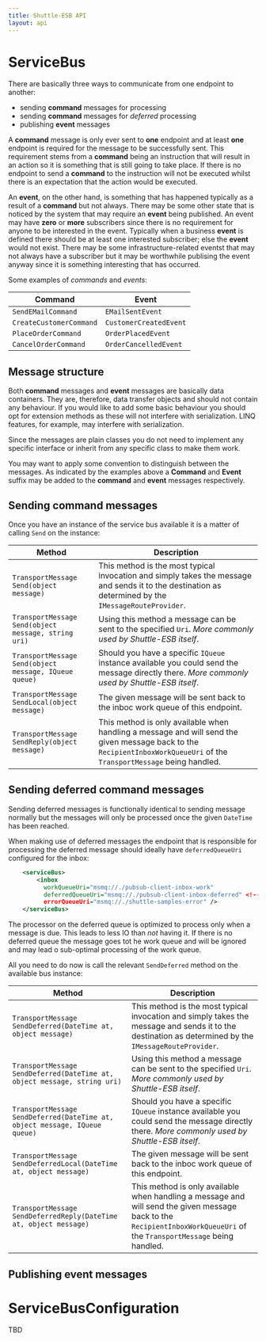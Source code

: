 ```yaml
---
title: Shuttle-ESB API
layout: api
---
```

# ServiceBus

There are basically three ways to communicate from one endpoint to another:

- sending **command** messages for processing
- sending **command** messages for *deferred* processing
- publishing **event** messages

A **command** message is only ever sent to **one** endpoint and at least **one** endpoint is required for the message to be successfully sent.  This requirement stems from a **command** being an instruction that will result in an action so it is something that is still going to take place.  If there is no endpoint to send a **command** to the instruction will not be executed whilst there is an expectation that the action would be executed.

An **event**, on the other hand, is something that has happened typically as a result of a **command** but not always.  There may be some other state that is noticed by the system that may require an **event** being published.  An event may have **zero** or **more** subscribers since there is no requirement for anyone to be interested in the event.  Typically when a business **event** is defined there should be at least one interested subscriber; else the **event** would not exist.  There may be some infrastructure-related eventst that may not always have a subscriber but it may be worthwhile publising the event anyway since it is something interesting that has occurred.

Some examples of *commands* and *events*:

| Command 					| Event 					|
| ---						| ---						|
| `SendEMailCommand`		| `EMailSentEvent`			|
| `CreateCustomerCommand`	| `CustomerCreatedEvent`	|
| `PlaceOrderCommand`		| `OrderPlacedEvent`		|
| `CancelOrderCommand`		| `OrderCancelledEvent`		|

## Message structure

Both **command** messages and **event** messages are basically data containers.  They are, therefore, data transfer objects and should not contain any behaviour.  If you would like to add some basic behaviour you should opt for extension methods as these will not interfere with serialization.  LINQ features, for example, may interfere with serialization.

Since the messages are plain classes you do not need to implement any specific interface or inherit from any specific class to make them work.

You may want to apply some convention to distinguish between the messages.  As indicated by the examples above a **Command** and **Event** suffix may be added to the **command** and **event** messages respectively.

## Sending **command** messages

Once you have an instance of the service bus available it is a matter of calling `Send` on the instance:

| Method												| Description							|
| ---													| ---									|
| `TransportMessage Send(object message)`				| This method is the most typical invocation and simply takes the message and sends it to the destination as determined by the `IMessageRouteProvider`. |
| `TransportMessage Send(object message, string uri)`	| Using this method a message can be sent to the specified `Uri`.  *More commonly used by Shuttle-ESB itself*. |
| `TransportMessage Send(object message, IQueue queue)`	| Should you have a specific `IQueue` instance available you could send the message directly there. *More commonly used by Shuttle-ESB itself*. |
| `TransportMessage SendLocal(object message)`			| The given message will be sent back to the inboc work queue of this endpoint. |
| `TransportMessage SendReply(object message)`			| This method is only available when handling a message and will send the given message back to the `RecipientInboxWorkQueueUri` of the `TransportMessage` being handled. |

## Sending deferred **command** messages

Sending deferred messages is functionally identical to sending message normally but the messages will only be processed once the given `DateTime` has been reached.  

When making use of deferred messages the endpoint that is responsible for processing the deferred message should ideally have `deferredQueueUri` configured for the inbox:

``` xml
	<serviceBus>
		<inbox
		  workQueueUri="msmq://./pubsub-client-inbox-work"
		  deferredQueueUri="msmq://./pubsub-client-inbox-deferred" <!-- THE DEFERRED QUEUE STORE -->
		  errorQueueUri="msmq://./shuttle-samples-error" />
	</serviceBus>
```

The processor on the deferred queue is optimized to process only when a message is due.  This leads to less IO than *not* having it.  If there is no deferred queue the message goes tot he work queue and will be ignored and may lead o sub-optimal processing of the work queue.

All you need to do now is call the relevant `SendDeferred` method on the available bus instance:

| Method																		| Description							|
| ---																			| ---									|
| `TransportMessage SendDeferred(DateTime at, object message)`					| This method is the most typical invocation and simply takes the message and sends it to the destination as determined by the `IMessageRouteProvider`. |
| `TransportMessage SendDeferred(DateTime at, object message, string uri)`		| Using this method a message can be sent to the specified `Uri`.  *More commonly used by Shuttle-ESB itself*. |
| `TransportMessage SendDeferred(DateTime at, object message, IQueue queue)`	| Should you have a specific `IQueue` instance available you could send the message directly there. *More commonly used by Shuttle-ESB itself*. |
| `TransportMessage SendDeferredLocal(DateTime at, object message)`				| The given message will be sent back to the inboc work queue of this endpoint. |
| `TransportMessage SendDeferredReply(DateTime at, object message)`				| This method is only available when handling a message and will send the given message back to the `RecipientInboxWorkQueueUri` of the `TransportMessage` being handled. |

## Publishing **event** messages

# ServiceBusConfiguration

TBD